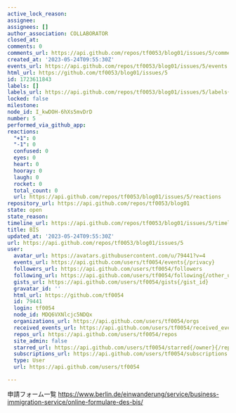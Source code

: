 ```yaml
---
active_lock_reason: 
assignee: 
assignees: []
author_association: COLLABORATOR
closed_at: 
comments: 0
comments_url: https://api.github.com/repos/tf0053/blog01/issues/5/comments
created_at: '2023-05-24T09:55:30Z'
events_url: https://api.github.com/repos/tf0053/blog01/issues/5/events
html_url: https://github.com/tf0053/blog01/issues/5
id: 1723611843
labels: []
labels_url: https://api.github.com/repos/tf0053/blog01/issues/5/labels{/name}
locked: false
milestone: 
node_id: I_kwDOH-6hXs5mvDrD
number: 5
performed_via_github_app: 
reactions:
  "+1": 0
  "-1": 0
  confused: 0
  eyes: 0
  heart: 0
  hooray: 0
  laugh: 0
  rocket: 0
  total_count: 0
  url: https://api.github.com/repos/tf0053/blog01/issues/5/reactions
repository_url: https://api.github.com/repos/tf0053/blog01
state: open
state_reason: 
timeline_url: https://api.github.com/repos/tf0053/blog01/issues/5/timeline
title: BIS
updated_at: '2023-05-24T09:55:30Z'
url: https://api.github.com/repos/tf0053/blog01/issues/5
user:
  avatar_url: https://avatars.githubusercontent.com/u/79441?v=4
  events_url: https://api.github.com/users/tf0054/events{/privacy}
  followers_url: https://api.github.com/users/tf0054/followers
  following_url: https://api.github.com/users/tf0054/following{/other_user}
  gists_url: https://api.github.com/users/tf0054/gists{/gist_id}
  gravatar_id: ''
  html_url: https://github.com/tf0054
  id: 79441
  login: tf0054
  node_id: MDQ6VXNlcjc5NDQx
  organizations_url: https://api.github.com/users/tf0054/orgs
  received_events_url: https://api.github.com/users/tf0054/received_events
  repos_url: https://api.github.com/users/tf0054/repos
  site_admin: false
  starred_url: https://api.github.com/users/tf0054/starred{/owner}{/repo}
  subscriptions_url: https://api.github.com/users/tf0054/subscriptions
  type: User
  url: https://api.github.com/users/tf0054

---
```

申請フォーム一覧
https://www.berlin.de/einwanderung/service/business-immigration-service/online-formulare-des-bis/

